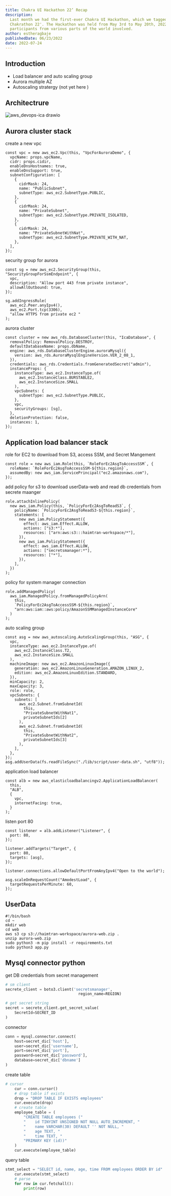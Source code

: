 ```yaml
---
title: Chakra UI Hackathon 22’ Recap
description:
  Last month we had the first-ever Chakra UI Hackathon, which we tagged the
  Chakrathon 22'. The Hackathon was held from May 3rd to May 20th, 2022, with
  participants from various parts of the world involved.
author: estheragbaje
publishedDate: 06/23/2022
date: 2022-07-24
---
```


## Introduction

- Load balancer and auto scaling group
- Aurora multiple AZ
- Autoscaling stratergy (not yet here )

## Architectrure

![aws_devops-ica drawio](https://user-images.githubusercontent.com/20411077/170316806-737ff153-23df-456c-bee4-2812ab5e1b8a.png)

## Aurora cluster stack

create a new vpc

```tsx
const vpc = new aws_ec2.Vpc(this, "VpcForAuroraDemo", {
  vpcName: props.vpcName,
  cidr: props.cidir,
  enableDnsHostnames: true,
  enableDnsSupport: true,
  subnetConfiguration: [
    {
      cidrMask: 24,
      name: "PublicSubnet",
      subnetType: aws_ec2.SubnetType.PUBLIC,
    },
    {
      cidrMask: 24,
      name: "PrivateSubnet",
      subnetType: aws_ec2.SubnetType.PRIVATE_ISOLATED,
    },
    {
      cidrMask: 24,
      name: "PrivateSubnetWithNat",
      subnetType: aws_ec2.SubnetType.PRIVATE_WITH_NAT,
    },
  ],
});
```

security group for aurora

```tsx
const sg = new aws_ec2.SecurityGroup(this, "SecurityGroupForSsmEndpoint", {
  vpc,
  description: "Allow port 443 from private instance",
  allowAllOutbound: true,
});

sg.addIngressRule(
  aws_ec2.Peer.anyIpv4(),
  aws_ec2.Port.tcp(3306),
  "allow HTTPS from private ec2 "
);
```

aurora cluster

```tsx
const cluster = new aws_rds.DatabaseCluster(this, "IcaDatabase", {
  removalPolicy: RemovalPolicy.DESTROY,
  defaultDatabaseName: props.dbName,
  engine: aws_rds.DatabaseClusterEngine.auroraMysql({
    version: aws_rds.AuroraMysqlEngineVersion.VER_2_08_1,
  }),
  credentials: aws_rds.Credentials.fromGeneratedSecret("admin"),
  instanceProps: {
    instanceType: aws_ec2.InstanceType.of(
      aws_ec2.InstanceClass.BURSTABLE2,
      aws_ec2.InstanceSize.SMALL
    ),
    vpcSubnets: {
      subnetType: aws_ec2.SubnetType.PUBLIC,
    },
    vpc,
    securityGroups: [sg],
  },
  deletionProtection: false,
  instances: 1,
});
```

## Application load balancer stack

role for EC2 to download from S3, access SSM, and Secret Mangement

```tsx
const role = new aws_iam.Role(this, `RoleForEc2AsgToAccessSSM`, {
  roleName: `RoleForEc2AsgToAccessSSM-${this.region}`,
  assumedBy: new aws_iam.ServicePrincipal("ec2.amazonaws.com"),
});
```

add policy for s3 to download userData-web and read db credentials from secrete maanger

```tsx
role.attachInlinePolicy(
  new aws_iam.Policy(this, `PolicyForEc2AsgToReadS3`, {
    policyName: `PolicyForEc2AsgToReadS3-${this.region}`,
    statements: [
      new aws_iam.PolicyStatement({
        effect: aws_iam.Effect.ALLOW,
        actions: ["s3:*"],
        resources: ["arn:aws:s3:::haimtran-workspace/*"],
      }),
      new aws_iam.PolicyStatement({
        effect: aws_iam.Effect.ALLOW,
        actions: ["secretsmanager:*"],
        resources: ["*"],
      }),
    ],
  })
);
```

policy for system manager connection

```tsx
role.addManagedPolicy(
  aws_iam.ManagedPolicy.fromManagedPolicyArn(
    this,
    `PolicyForEc2AsgToAccessSSM-${this.region}`,
    "arn:aws:iam::aws:policy/AmazonSSMManagedInstanceCore"
  )
);
```

auto scaling group

```tsx
const asg = new aws_autoscaling.AutoScalingGroup(this, "ASG", {
  vpc,
  instanceType: aws_ec2.InstanceType.of(
    aws_ec2.InstanceClass.T2,
    aws_ec2.InstanceSize.SMALL
  ),
  machineImage: new aws_ec2.AmazonLinuxImage({
    generation: aws_ec2.AmazonLinuxGeneration.AMAZON_LINUX_2,
    edition: aws_ec2.AmazonLinuxEdition.STANDARD,
  }),
  minCapacity: 2,
  maxCapacity: 3,
  role: role,
  vpcSubnets: {
    subnets: [
      aws_ec2.Subnet.fromSubnetId(
        this,
        "PrivateSubnetWithNat1",
        privateSubnetIds[2]
      ),
      aws_ec2.Subnet.fromSubnetId(
        this,
        "PrivateSubnetWithNat2",
        privateSubnetIds[3]
      ),
    ],
  },
});
asg.addUserData(fs.readFileSync("./lib/script/user-data.sh", "utf8"));
```

application load balancer

```tsx
const alb = new aws_elasticloadbalancingv2.ApplicationLoadBalancer(
  this,
  "ALB",
  {
    vpc,
    internetFacing: true,
  }
);
```

listen port 80

```tsx
const listener = alb.addListener("Listener", {
  port: 80,
});

listener.addTargets("Target", {
  port: 80,
  targets: [asg],
});

listener.connections.allowDefaultPortFromAnyIpv4("Open to the world");

asg.scaleOnRequestCount("AmodestLoad", {
  targetRequestsPerMinute: 60,
});
```

## UserData

```shell
#!/bin/bash
cd ~
mkdir web
cd web
aws s3 cp s3://haimtran-workspace/aurora-web.zip .
unzip aurora-web.zip
sudo python3 -m pip install -r requirements.txt
sudo python3 app.py
```

## Mysql connector python

get DB credentials from secret management

```python
# sm client
secrete_client = boto3.client('secretsmanager',
                                region_name=REGION)

# get secret string
secret = secrete_client.get_secret_value(
    SecretId=SECRET_ID
)
```

connector

```python
conn = mysql.connector.connect(
    host=secret_dic['host'],
    user=secret_dic['username'],
    port=secret_dic['port'],
    password=secret_dic['password'],
    database=secret_dic['dbname']
)
```

create table

```python
# cursor
    cur = conn.cursor()
    # drop table if exists
    drop = "DROP TABLE IF EXISTS employees"
    cur.execute(drop)
    # create table
    employee_table = (
        "CREATE TABLE employees ("
        "    id TINYINT UNSIGNED NOT NULL AUTO_INCREMENT, "
        "    name VARCHAR(30) DEFAULT '' NOT NULL, "
        "    age TEXT, "
        "    time TEXT, "
        "PRIMARY KEY (id))"
    )
    cur.execute(employee_table)
```

query table

```python
stmt_select = "SELECT id, name, age, time FROM employees ORDER BY id"
    cur.execute(stmt_select)
    # parse
    for row in cur.fetchall():
        print(row)
```
